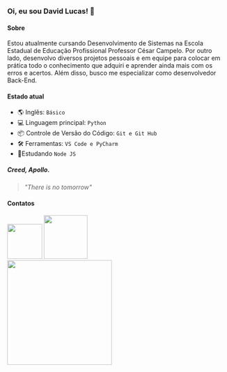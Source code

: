 ### Oi, eu sou David Lucas! 👋

#### Sobre

Estou atualmente cursando Desenvolvimento de Sistemas na Escola Estadual de Educação Profissional Professor César Campelo. Por outro lado, desenvolvo diversos projetos pessoais e em equipe para colocar em prática todo o conhecimento que adquiri e aprender ainda mais com os erros e acertos. Além disso, busco me especializar como desenvolvedor Back-End.

#### Estado atual

- 🌎 Inglês: `Básico` 
- 💻 Linguagem principal: `Python`
- 📦 Controle de Versão do Código: `Git e Git Hub`
- 🛠 Ferramentas: `VS Code e PyCharm`
- 🌱Estudando `Node JS`

##### Creed, Apollo.
><i>"There is no tomorrow" </i>
#### Contatos
<div> 
  <a href = "mailto:davidlucas2610@gmail.com"><img width="80em" src="https://img.shields.io/badge/-Gmail-%23333?style=for-the-badge&logo=gmail&logoColor=red" target="_blank"></a>
  <a href = "https://www.linkedin.com/in/david-lucas-pereira/" target="_blank"><img width="100em" src="https://img.shields.io/badge/-LinkedIn-%230077B5?style=for-the-badge&logo=linkedin&logoColor=white" target="_blank"></a> 
  
</div>

<div>
<img height="240em" src="https://github-readme-stats.vercel.app/api/top-langs/?username=lucaspbds&layout=compact&theme=dark">

</div>

  



  
